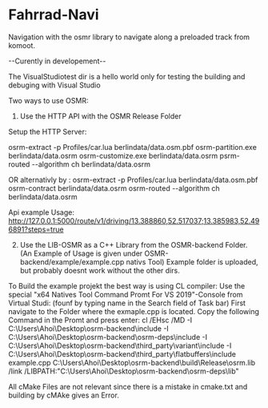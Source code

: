 # Fahrrad-Navi
Navigation with the osmr library to navigate along a preloaded track from komoot.

--Curently in developement--

The VisualStudiotest dir is a hello world only for testing the building and debuging with Visual Studio

Two ways to use OSMR:

1. Use the HTTP API with the OSMR Release Folder

Setup the HTTP Server:

osrm-extract -p Profiles/car.lua berlindata/data.osm.pbf
osrm-partition.exe berlindata/data.osrm
osrm-customize.exe berlindata/data.osrm
psrm-routed --algorithm ch  berlindata/data.osrm

OR alternativly by :
osrm-extract -p Profiles/car.lua berlindata/data.osm.pbf
osrm-contract berlindata/data.osrm
osrm-routed --algorithm ch berlindata/data.osrm

Api example Usage:
http://127.0.0.1:5000/route/v1/driving/13.388860,52.517037;13.385983,52.496891?steps=true


2. Use the LIB-OSMR as a C++ Library from the OSMR-backend Folder. (An Example of Usage is given under OSMR-backend/example/example.cpp nativs Tool)
Example folder is uploaded, but probably doesnt work without the other dirs.

To Build the example projekt the best way is using CL compiler:
Use the special "x64 Natives Tool Command Promt For VS 2019"-Console from Virtual Studi: (founf by typing name in the Search field of Task bar)
First navigate to the Folder where the exmaple.cpp is located.
Copy the following Command in the Promt and press enter:
cl /EHsc /MD -I C:\Users\Ahoi\Desktop\osrm-backend\include -I C:\Users\Ahoi\Desktop\osrm-backend\osrm-deps\include -I C:\Users\Ahoi\Desktop\osrm-backend\third_party\variant\include -I C:\Users\Ahoi\Desktop\osrm-backend\third_party\flatbuffers\include example.cpp C:\Users\Ahoi\Desktop\osrm-backend\build\Release\osrm.lib /link /LIBPATH:"C:\Users\Ahoi\Desktop\osrm-backend\osrm-deps\lib"

All cMake Files are not relevant since there is a mistake in cmake.txt and building by cMAke gives an Error.
